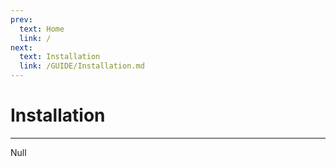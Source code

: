 ```yaml
---
prev:
  text: Home
  link: /
next:
  text: Installation
  link: /GUIDE/Installation.md
---
```


# Installation
***
Null
